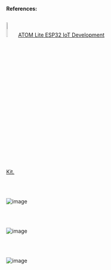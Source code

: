 **References:**

<p style="display:inline-block;">
  <img  width="10%" src="https://github.com/romankiss/R-IoT/assets/30365471/40ae9537-c80b-49c5-803d-bfe5a858fb83">
  <a href="https://shop.m5stack.com/collections/m5-controllers/products/atom-lite-esp32-development-kit">ATOM Lite ESP32 IoT Development Kit.</a>
  <br/><br/>
</p>



<br/>
<br/>

![image](https://github.com/romankiss/R-IoT/assets/30365471/cebffa4c-8338-4030-a1e4-8667eed18f91)

<br/>
<br/>


![image](https://github.com/romankiss/R-IoT/assets/30365471/10891be1-0619-4700-9b1e-aa733e7c5b4a)

<br/>
<br/>

![image](https://github.com/romankiss/R-IoT/assets/30365471/0de638dc-9079-4741-b5ac-0011a7cef145)


